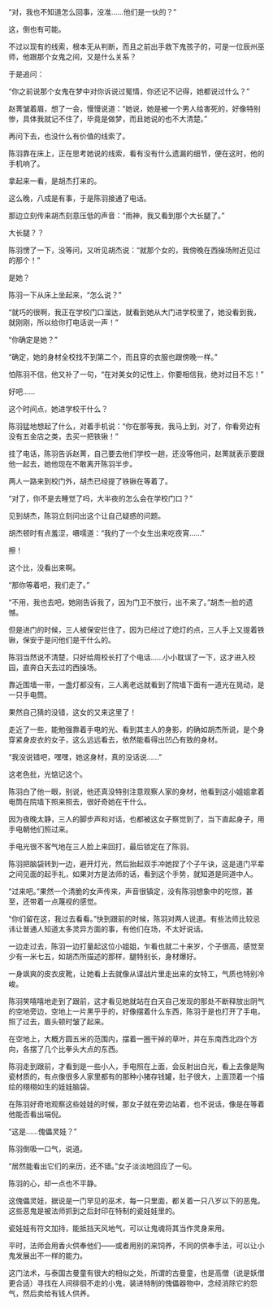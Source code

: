 “对，我也不知道怎么回事，没准……他们是一伙的？”

这，倒也有可能。

不过以现有的线索，根本无从判断，而且之前出手救下鬼孩子的，可是一位辰州巫师，他跟那个女鬼之间，又是什么关系？

于是追问：

“你之前说那个女鬼在梦中对你诉说过冤情，你还记不记得，她都说过什么？”

赵菁皱着眉，想了一会，慢慢说道：“她说，她是被一个男人给害死的，好像特别惨，具体我就记不住了，毕竟是做梦，而且她说的也不大清楚。”

再问下去，也没什么有价值的线索了。

陈羽靠在床上，正在思考她说的线索，看有没有什么遗漏的细节，便在这时，他的手机响了。

拿起来一看，是胡杰打来的。

这么晚，八成是有事，于是陈羽接通了电话。

那边立刻传来胡杰刻意压低的声音：“雨神，我又看到那个大长腿了。”

大长腿？？

陈羽愣了一下，没等问，又听见胡杰说：“就那个女的，我傍晚在西操场附近见过的那个！”

是她？

陈羽一下从床上坐起来，“怎么说？”

“就巧的很啊，我正在学校门口溜达，就看到她从大门进学校里了，她没看到我，就刚刚，所以给你打电话说一声！”

“你确定是她？”

“确定，她的身材全校找不到第二个，而且穿的衣服也跟傍晚一样。”

怕陈羽不信，他又补了一句，“在对美女的记性上，你要相信我，绝对过目不忘！”

好吧……

这个时间点，她进学校干什么？

陈羽猛地想起了什么，对着手机说：“你在那等我，我马上到，对了，你看旁边有没有五金店之类，去买一把铁锹！”

挂了电话，陈羽告诉赵菁，自己要去他们学校一趟，还没等他问，赵菁就表示要跟他一起去，她他现在不敢离开陈羽半步。

两人一路来到校门外，胡杰已经提了铁锹在等着了。

“对了，你不是去睡觉了吗，大半夜的怎么会在学校门口？”

见到胡杰，陈羽立刻问出这个让自己疑惑的问题。

胡杰顿时有点羞涩，嗫嚅道：“我约了一个女生出来吃夜宵……”

擦！

这个比，没看出来啊。

“那你等着吧，我们走了。”

“不用，我也去吧，她刚告诉我了，因为门卫不放行，出不来了。”胡杰一脸的遗憾。

但是进门的时候，三人被保安拦住了，因为已经过了熄灯的点，三人手上又提着铁锹，保安于是问他们是干什么的。

陈羽当然说不清楚，只好给周校长打了个电话……小小耽误了一下，这才进入校园，直奔白天去过的西操场。

靠近围墙一带，一盏灯都没有，三人离老远就看到了院墙下面有一道光在晃动，是一只手电筒。

果然自己猜的没错，这女的又来这里了！

走近了一些，能勉强靠着手电的光、看到其主人的身影，的确如胡杰所说，是个身穿紧身皮衣的女子，这么远远看去，依然能看得出凹凸有致的身材。

“我没说错吧，嘿嘿，她这身材，真的没话说……”

这老色批，光惦记这个。

陈羽白了他一眼，别说，他还真没特别注意观察人家的身材，他看到这小姐姐拿着电筒在院墙下照来照去，很好奇她在干什么。

因为夜晚太静，三人的脚步声和对话，也都被这女子察觉到了，当下直起身子，用手电朝他们照过来。

手电光很不客气地在三人脸上来回打，最后锁定在了陈羽。

陈羽把脑袋转到一边，避开灯光，然后抬起双手冲她捏了个子午诀，这是道门平辈之间见面的起手礼，如果对方是法师的话，看到这个手势，就知道是同道中人。

“过来吧。”果然一个清脆的女声传来，声音很镇定，没有陈羽想象中的吃惊，甚至，还带着一点蔑视的感觉。

“你们留在这，我过去看看。”快到跟前的时候，陈羽对两人说道。有些法师比较忌讳让普通人知道太多灵异方面的事，有他们在场，不太好说话。

一边走过去，陈羽一边打量起这位小姐姐，乍看也就二十来岁，个子很高，感觉至少有一米七五，如胡杰所描述的那样，腿特别长，身材爆好。

一身飒爽的皮衣皮靴，让她看上去就像从谍战片里走出来的女特工，气质也特别冷峻。

陈羽笑嘻嘻地走到了跟前，这才看见她就站在白天自己发现的那处不断释放出阴气的空地旁边，空地上一片黑乎乎的，好像摆着什么东西，陈羽于是也打开了手电，照了过去，眉头顿时皱了起来。

在空地上，大概方圆五米的范围内，摆着一圈干掉的草叶，并在东南西北四个方向，各摆了几个比拳头大点的东西。

陈羽走到跟前，才看到是一些小人，手电照在上面，会反射出白光，看上去像是陶瓷材质的，有点像很多人家里都有的那种小猪存钱罐，肚子很大，上面顶着一个描绘的栩栩如生的娃娃脑袋。

在陈羽好奇地观察这些娃娃的时候，那女子就在旁边站着，也不说话，像是在等着他能否看出端倪。

“这是……傀儡灵娃？”

陈羽倒吸一口气，说道。

“居然能看出它们的来历，还不错。”女子淡淡地回应了一句。

陈羽的心，却一点也不平静。

这傀儡灵娃，据说是一门罕见的巫术，每一只里面，都关着一只八岁以下的恶鬼。这些恶鬼是被法师抓到之后封印在特制的瓷娃娃里的。

瓷娃娃有符文加持，能抵挡天风地气，可以让鬼魂将其当作灵身来用。

平时，法师会用香火供奉他们——或者用别的来饲养，不同的供奉手法，可以让小鬼发展出不一样的能力。

这门法术，与泰国古曼童有很大的相似之处，所谓的古曼童，也是高僧（说是妖僧更合适）寻找在人间徘徊不走的小鬼，装进特制的傀儡器物中，念经消除它的怨气，然后卖给有钱人供养。
